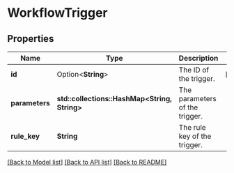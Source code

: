 # WorkflowTrigger

## Properties

Name | Type | Description | Notes
------------ | ------------- | ------------- | -------------
**id** | Option<**String**> | The ID of the trigger. | [optional]
**parameters** | **std::collections::HashMap<String, String>** | The parameters of the trigger. | 
**rule_key** | **String** | The rule key of the trigger. | 

[[Back to Model list]](../README.md#documentation-for-models) [[Back to API list]](../README.md#documentation-for-api-endpoints) [[Back to README]](../README.md)


